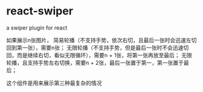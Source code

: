 # react-swiper
a swiper plugin for react

如果展示n张图片，
简易轮播（不支持手势，依次右切，且最后一张时会迅速左切回到第一张），需要n张；
无限轮播（不支持手势，但是最后一张时不会迅速切回，而是继续右切，看似无限循环），需要n + 1张，将第一张再放至最后；
无限轮播，且支持手势左右切换，需要n + 2张，最后一张置于第一，第一张置于最后；

这个组件是用来展示第三种最复杂的情况
